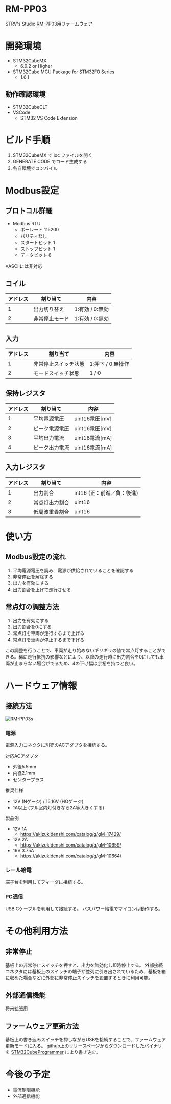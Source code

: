 # RM-PP03

STRV's Studio RM-PP03用ファームウェア

# 開発環境

- STM32CubeMX
  - 6.9.2 or Higher
- STM32Cube MCU Package for STM32F0 Series
  - 1.6.1

## 動作確認環境

- STM32CubeCLT
- VSCode
  - STM32 VS Code Extension

# ビルド手順

1. STM32CubeMX で ioc ファイルを開く
1. GENERATE CODE でコード生成する
1. 各自環境でコンパイル

# Modbus設定

## プロトコル詳細
- Modbus RTU
  - ボーレート 115200
  - パリティなし
  - スタートビット 1
  - ストップビット 1
  - データビット 8

※ASCIIには非対応

## コイル

アドレス | 割り当て | 内容
----- | ----- | -----
1 | 出力切り替え | 1:有効 / 0:無効
2 | 非常停止モード | 1:有効 / 0:無効

## 入力

アドレス | 割り当て | 内容
----- | ----- | -----
1 | 非常停止スイッチ状態 | 1:押下 / 0:無操作
2 | モードスイッチ状態 | 1 / 0

## 保持レジスタ

アドレス | 割り当て | 内容
----- | ----- | -----
1 | 平均電源電圧 | uint16電圧[mV]
2 | ピーク電源電圧 | uint16電圧[mV]
3 | 平均出力電流 | uint16電流[mA]
4 | ピーク出力電流 | uint16電流[mA]

## 入力レジスタ

アドレス | 割り当て | 内容
----- | ----- | -----
1 | 出力割合 | int16 (正：前進／負：後進)
2 | 常点灯出力割合 | uint16
3 | 低周波重畳割合 | uint16

# 使い方

## Modbus設定の流れ

1. 平均電源電圧を読み、電源が供給されていることを確認する
1. 非常停止を解除する
1. 出力を有効にする
1. 出力割合を上げて走行させる

## 常点灯の調整方法

1. 出力を有効にする
1. 出力割合を0にする
1. 常点灯を車両が走行するまで上げる
1. 常点灯を車両が停止するまで下げる

この調整を行うことで、車両が走り始めないギリギリの値で常点灯することができる。稀に走行抵抗の影響などにより、以降の走行時に出力割合を0にしても車両が止まらない場合がでるため、4の下げ幅は余裕を持つと良い。

# ハードウェア情報

## 接続方法

![RM-PP03s](doc/image/RM-PP03s_connections.png)

### 電源

電源入力コネクタに別売のACアダプタを接続する。

対応ACアダプタ
- 外径5.5mm
- 内径2.1mm
- センタープラス

推奨仕様
- 12V (Nゲージ) / 15,16V (HOゲージ)
- 1A以上 (フル室内灯付きなら2A等大きくする)

製品例
- 12V 1A
  - https://akizukidenshi.com/catalog/g/gM-17429/
- 12V 2A
  - https://akizukidenshi.com/catalog/g/gM-10659/
- 16V 3.75A
  - https://akizukidenshi.com/catalog/g/gM-10664/

### レール給電

端子台を利用してフィーダに接続する。

### PC通信

USB Cケーブルを利用して接続する。
バスパワー給電でマイコンは動作する。

# その他利用方法

## 非常停止

基板上の非常停止スイッチを押すと、出力を無効化し即時停止する。
外部接続コネクタには基板上のスイッチの端子が並列に引き出されているため、基板を箱に収めた場合などに外部に非常停止スイッチを設置するときに利用可能。

## 外部通信機能

将来拡張用

## ファームウェア更新方法

基板上の書き込みスイッチを押しながらUSBを接続することで、ファームウェア更新モードに入る。
github上のリリースページからダウンロードしたバイナリを [STM32CubeProgrammer](https://www.st.com/ja/development-tools/stm32cubeprog.html) により書き込む。


# 今後の予定

- 電流制限機能
- 外部通信機能